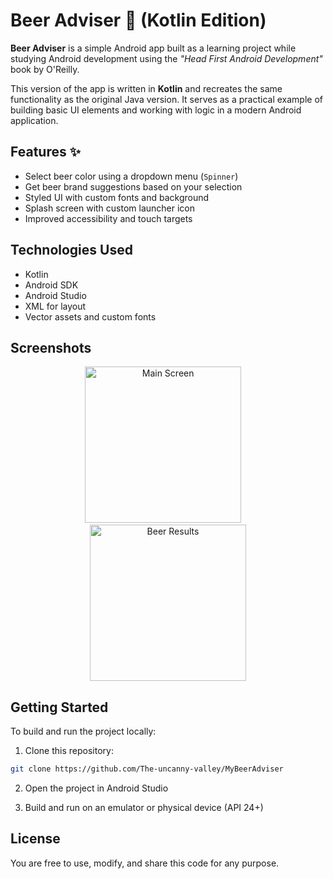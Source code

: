 # Beer Adviser 🍺 (Kotlin Edition)

**Beer Adviser** is a simple Android app built as a learning project while studying Android development using the *"Head First Android Development"* book by O'Reilly.

This version of the app is written in **Kotlin** and recreates the same functionality as the original Java version. It serves as a practical example of building basic UI elements and working with logic in a modern Android application.

## Features ✨

- Select beer color using a dropdown menu (`Spinner`)
- Get beer brand suggestions based on your selection
- Styled UI with custom fonts and background
- Splash screen with custom launcher icon
- Improved accessibility and touch targets

## Technologies Used

- Kotlin
- Android SDK
- Android Studio
- XML for layout
- Vector assets and custom fonts

## Screenshots

<p align="center">
  <img src="Screenshot_1.png" alt="Main Screen" width="250"/>
  &nbsp;&nbsp;&nbsp;
  <img src="Screenshot_2.png" alt="Beer Results" width="250"/>
</p>

## Getting Started

To build and run the project locally:

1. Clone this repository:
   
```bash
git clone https://github.com/The-uncanny-valley/MyBeerAdviser
```

2. Open the project in Android Studio

3. Build and run on an emulator or physical device (API 24+)

## License

You are free to use, modify, and share this code for any purpose.
